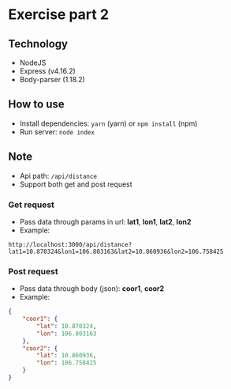 # Exercise part 2

## Technology
+ NodeJS
+ Express (v4.16.2)
+ Body-parser (1.18.2)

## How to use
+ Install dependencies: `yarn` (yarn) or `npm install` (npm)
+ Run server: `node index`

## Note
+ Api path: `/api/distance`
+ Support both get and post request

### Get request
+ Pass data through params in url: **lat1**, **lon1**, **lat2**, **lon2**
+ Example:

```url
http://localhost:3000/api/distance?lat1=10.870324&lon1=106.803163&lat2=10.860936&lon2=106.758425
```

### Post request
+ Pass data through body (json): **coor1**, **coor2**
+ Example:

```json
{
	"coor1": {
		"lat": 10.870324,
		"lon": 106.803163
	},
	"coor2": {
		"lat": 10.860936,
		"lon": 106.758425
	}
}
```
